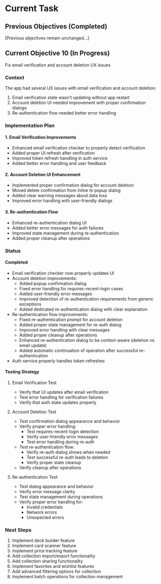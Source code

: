 # Current Task

## Previous Objectives (Completed)

[Previous objectives remain unchanged...]

## Current Objective 10 (In Progress)

Fix email verification and account deletion UX issues

### Context

The app had several UX issues with email verification and account deletion:

1. Email verification state wasn't updating without app restart
2. Account deletion UI needed improvement with proper confirmation dialogs
3. Re-authentication flow needed better error handling

### Implementation Plan

#### 1. Email Verification Improvements

- Enhanced email verification checker to properly detect verification
- Added proper UI refresh after verification
- Improved token refresh handling in auth service
- Added better error handling and user feedback

#### 2. Account Deletion UI Enhancement

- Implemented proper confirmation dialog for account deletion
- Moved delete confirmation from inline to popup dialog
- Added clear warning messages about data loss
- Improved error handling with user-friendly dialogs

#### 3. Re-authentication Flow

- Enhanced re-authentication dialog UI
- Added better error messages for auth failures
- Improved state management during re-authentication
- Added proper cleanup after operations

### Status

#### Completed

- Email verification checker now properly updates UI
- Account deletion improvements:
  - Added popup confirmation dialog
  - Fixed error handling for requires-recent-login cases
  - Added user-friendly error messages
  - Improved detection of re-authentication requirements from generic exceptions
  - Added dedicated re-authentication dialog with clear explanation
- Re-authentication flow improvements:
  - Fixed re-authentication prompt for account deletion
  - Added proper state management for re-auth dialog
  - Improved error handling with clear messages
  - Added proper cleanup after operations
  - Enhanced re-authentication dialog to be context-aware (deletion vs. email update)
  - Added automatic continuation of operation after successful re-authentication
- Auth service properly handles token refreshes

#### Testing Strategy

1. Email Verification Test
   - Verify that UI updates after email verification
   - Test error handling for verification failures
   - Verify that auth state updates properly

2. Account Deletion Test
   - Test confirmation dialog appearance and behavior
   - Verify proper error handling:
     - Test requires-recent-login detection
     - Verify user-friendly error messages
     - Test error handling during re-auth
   - Test re-authentication flow:
     - Verify re-auth dialog shows when needed
     - Test successful re-auth leads to deletion
     - Verify proper state cleanup
   - Verify cleanup after operations

3. Re-authentication Test
   - Test dialog appearance and behavior
   - Verify error message clarity
   - Test state management during operations
   - Verify proper error handling for:
     - Invalid credentials
     - Network errors
     - Unexpected errors

### Next Steps

1. Implement deck builder feature
2. Implement card scanner feature
3. Implement price tracking feature
4. Add collection import/export functionality
5. Add collection sharing functionality
6. Implement favorites and wishlist features
7. Add advanced filtering options for collection
8. Implement batch operations for collection management
